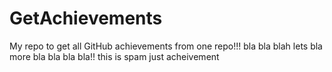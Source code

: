 # GetAchievements
My repo to get all GitHub achievements from one repo!!!
bla bla blah
lets bla more bla bla bla bla!!
this is spam just acheivement
